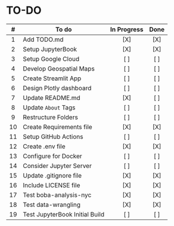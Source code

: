 # TO-DO

| #     | To do                             | In Progress   | Done  |
| :---: | --------------------------------- | :-----------: | :---: |
| 1     | Add TODO.md                       | [X]           | [X]   |
| 2     | Setup JupyterBook                 | [X]           | [X]   |
| 3     | Setup Google Cloud                | [ ]           | [ ]   |
| 4     | Develop Geospatial Maps           | [ ]           | [ ]   |
| 5     | Create Streamlit App              | [ ]           | [ ]   |
| 6     | Design Plotly dashboard           | [ ]           | [ ]   |
| 7     | Update README.md                  | [X]           | [ ]   |
| 8     | Update `About` Tags               | [ ]           | [ ]   |
| 9     | Restructure Folders               | [ ]           | [ ]   |
| 10    | Create Requirements file          | [X]           | [X]   |
| 11    | Setup GitHub Actions              | [ ]           | [ ]   |
| 12    | Create .env file                  | [X]           | [X]   |
| 13    | Configure for Docker              | [ ]           | [ ]   |
| 14    | Consider Jupyter Server           | [ ]           | [ ]   |
| 15    | Update .gitignore file            | [X]           | [X]   |
| 16    | Include LICENSE file              | [X]           | [X]   |
| 17    | Test boba-analysis-nyc            | [X]           | [X]   |
| 18    | Test data-wrangling               | [X]           | [X]   |
| 19    | Test JupyterBook Initial Build    | [ ]           | [ ]   |
